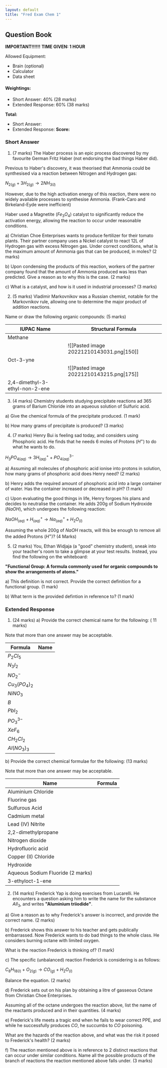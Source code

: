 ```yaml
---
layout: default
title: "Fred Exam Chem 1"
---
```


## Question Book

**IMPORTANT!!!!!!**
**TIME GIVEN: 1 HOUR**

Allowed Equipment:
- Brain (optional)
- Calculator
- Data sheet

#### Weightings:
- Short Answer: 40% (28 marks)
- Extended Response: 60% (38 marks)

**Total:**
- Short Answer:
- Extended Response: 
**Score:**

### Short Answer

1. (7 marks) 
The Haber process is an epic process discovered by my favourite German Fritz Haber (not endorsing the bad things Haber did). 

Previous to Haber's discovery, it was theorised that Ammonia could be synthesised via a reaction between Nitrogen and Hydrogen gas:

$N_{2(g)} + 3H_{2(g)} \to 2NH_{3(l)}$

However, due to the high activation energy of this reaction, there were no widely available processes to synthesise Ammonia. (Frank-Caro and Birkeland-Eyde were inefficient)

Haber used a Magnetite ($Fe_{3}O_{4}$) catalyst to significantly reduce the activation energy, allowing the reaction to occur under reasonable conditions.

a) Christian Choe Enterprises wants to produce fertilizer for their tomato plants. Their partner company uses a Nickel catalyst to react 12L of Hydrogen gas with excess Nitrogen gas. Under correct conditions, what is the maximum amount of Ammonia gas that can be produced, in moles? (2 marks)

b) Upon condensing the products of this reaction, workers of the partner company found that the amount of Ammonia produced was less than predicted. Give a reason as to why this is the case. (2 marks)

c) What is a catalyst, and how is it used in industrial processes? (3 marks)

2. (5 marks)
Vladimir Markovnikov was a Russian chemist, notable for the Markovnikov rule, allowing one to determine the major product of addition reactions.

Name or draw the following organic compounds: (5 marks)

| IUPAC Name                     | Structural Formula                        |
| ------------------------------ | ----------------------------------------- |
| Methane                        |                                           |
|                                | ![[Pasted image 20221210143031.png\|150]] |
| Oct-3-yne                      |                                           |
|                                | ![[Pasted image 20221210143215.png\|175]] |
| 2,4-dimethyl-3-ethyl-non-2-ene |                                           |

3. (4 marks)
Chemistry students studying precipitate reactions ad 365 grams of Barium Chloride into an aqueous solution of Sulfuric acid.

a) Give the chemical formula of the precipitate produced. (1 mark)

b) How many grams of precipitate is produced? (3 marks)

4. (7 marks)
Henry Bui is feeling sad today, and considers using Phosphoric acid. He finds that he needs 6 moles of Protons ($H^{+}$) to do what he wants to do.

$H_{3}PO_{4(aq)} \to 3H^{+}_{(aq)} + PO_{4(aq)}^{3-}$

a) Assuming all molecules of phosphoric acid ionise into protons in solution, how many grams of phosphoric acid does Henry need? (2 marks)

b) Henry adds the required amount of phosphoric acid into a large container of water. Has the container increased or decreased in pH? (1 mark)

c) Upon evaluating the good things in life, Henry forgoes his plans and decides to neutralise the container. He adds 200g of Sodium Hydroxide ($NaOH$), which undergoes the following reaction:

$NaOH_{(aq)} + H^{+}_{(aq)} \to Na^{+}_{{(aq)}} + H_{2}O_{(l)}$

Assuming the whole 200g of $NaOH$ reacts, will this be enough to remove all the added Protons ($H^+$)? (4 Marks)

5. (2 marks)
You, Ethan Widjaja (a "good" chemistry student), sneak into your teacher's room to take a glimpse at your test results. Instead, you find the following on the whiteboard:

**"Functional Group: A formula commonly used for organic compounds to show the arrangements of atoms."**

a) This definition is not correct. Provide the correct definition for a functional group. (1 mark)

b) What term is the provided defintion in reference to? (1 mark)

### Extended Response

1. (24 marks)
a) Provide the correct chemical name for the following: ( 11 marks)

Note that more than one answer may be acceptable.

| Formula              | Name |
| -------------------- | ---- |
| $P_{2}Cl_{5}$        |      |
| $N_{3}I_{2}$         |      |
| $NO_{2}^{-}$         |      |
| $Cu_{3}(PO_{4})_{2}$ |      |
| $NiNO_{3}$           |      |
| $B$                  |      |
| $PbI_{2}$            |      |
| $PO_{3}^{3-}$        |      |
| $XeF_{6}$            |      |
| $CH_{2}Cl_{2}$            |      |
| $Al(NO_{3})_{3}$                    |      |

b) Provide the correct chemical formulae for the following: (13 marks)

Note that more than one answer may be acceptable.

| Name                              | Formula |
| --------------------------------- | ------- |
| Aluminium Chloride                |         |
| Fluorine gas                      |         |
| Sulfurous Acid                    |         |
| Cadmium metal                     |         |
| Lead (IV) Nitrite                 |         |
| 2,2-dimethylpropane               |         |
| Nitrogen dioxide                  |         |
| Hydrofluoric acid                 |         |
| Copper (II) Chloride              |         |
| Hydroxide                         |         |
| Aqueous Sodium Fluoride (2 marks) |         |
| 3-ethyloct-1-ene                            |         |

2. (14 marks)
Frederick Yap is doing exercises from Lucarelli. He encounters a question asking him to write the name for the substance $AlI_{3}$, and writes **"Aluminium triiodide"**.

a) Give a reason as to why Frederick's answer is incorrect, and provide the correct name. (2 marks)

b) Frederick shows this answer to his teacher and gets publically embarrassed. Now Frederick wants to do bad things to the whole class. He considers burning octane with limited oxygen. 

What is the reaction Frederick is thinking of? (1 mark)

c) The specific (unbalanced) reaction Frederick is considering is as follows:

$C_{8}H_{18(l)} + O_{2(g)} \to CO_{(g)} + H_{2}O_{(l)}$

Balance the equation. (2 marks)

d) Frederick sets out on his plan by obtaining a litre of gasseous Octane from Christian Choe Enterprises.

Assuming all of the octane undergoes the reaction above, list the name of the reactants produced and in their quantities. (4 marks)

e) Frederick's life meets a tragic end when he fails to wear correct PPE, and while he successfully produces $CO$, he succumbs to $CO$ poisoning.

What are the hazards of the reaction above, and what was the risk it posed to Frederick's health? (2 marks)

f) The reaction mentioned above is in reference to 2 distinct reactions that can occur under similar conditions. Name all the possible products of the branch of reactions the reaction mentioned above falls under. (3 marks)